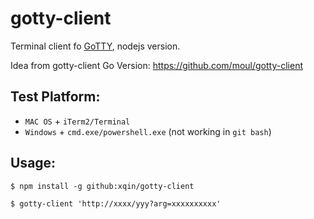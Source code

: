 # gotty-client

Terminal client fo [GoTTY](https://github.com/yudai/gotty), nodejs version.


Idea from gotty-client Go Version: https://github.com/moul/gotty-client


## Test Platform:

* `MAC OS` + `iTerm2/Terminal`
* `Windows` + `cmd.exe/powershell.exe` (not working in `git bash`)

## Usage:

```
$ npm install -g github:xqin/gotty-client

$ gotty-client 'http://xxxx/yyy?arg=xxxxxxxxxx'
```
